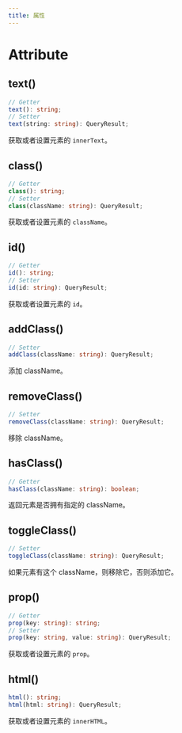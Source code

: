 ```yaml
---
title: 属性
---
```


# Attribute

## text()

```ts
// Getter
text(): string;
// Setter
text(string: string): QueryResult;
```

获取或者设置元素的 `innerText`。

## class()

```ts
// Getter
class(): string;
// Setter
class(className: string): QueryResult;
```

获取或者设置元素的 `className`。

## id()

```ts
// Getter
id(): string;
// Setter
id(id: string): QueryResult;
```

获取或者设置元素的 `id`。

## addClass()

```ts
// Setter
addClass(className: string): QueryResult;
```

添加 className。

## removeClass()

```ts
// Setter
removeClass(className: string): QueryResult;
```

移除 className。

## hasClass()

```ts
// Getter
hasClass(className: string): boolean;
```

返回元素是否拥有指定的 className。

## toggleClass()

```ts
// Setter
toggleClass(className: string): QueryResult;
```

如果元素有这个 className，则移除它，否则添加它。

## prop()

```ts
// Getter
prop(key: string): string;
// Setter
prop(key: string, value: string): QueryResult;
```

获取或者设置元素的 `prop`。

## html()

```ts
html(): string;
html(html: string): QueryResult;
```

获取或者设置元素的 `innerHTML`。
